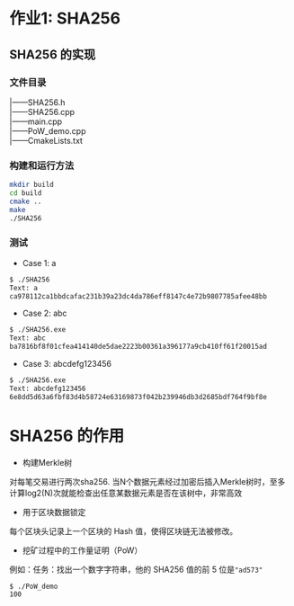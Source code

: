 # 作业1: SHA256

## SHA256 的实现

### 文件目录

|——SHA256.h  
|——SHA256.cpp  
|——main.cpp  
|——PoW_demo.cpp  
|——CmakeLists.txt  

### 构建和运行方法

```zsh
mkdir build
cd build
cmake ..
make
./SHA256
```

### 测试

- Case 1: a

```zsh
$ ./SHA256
Text: a
ca978112ca1bbdcafac231b39a23dc4da786eff8147c4e72b9807785afee48bb
```

- Case 2: abc

```zsh
$ ./SHA256.exe
Text: abc
ba7816bf8f01cfea414140de5dae2223b00361a396177a9cb410ff61f20015ad
```

- Case 3: abcdefg123456

```zsh
$ ./SHA256.exe
Text: abcdefg123456
6e8dd5d63a6fbf83d4b58724e63169873f042b239946db3d2685bdf764f9bf8e
```

# SHA256 的作用

- 构建Merkle树

对每笔交易进行两次sha256. 当N个数据元素经过加密后插入Merkle树时，至多计算log2(N)次就能检查出任意某数据元素是否在该树中，非常高效

- 用于区块数据锁定

每个区块头记录上一个区块的 Hash 值，使得区块链无法被修改。

- 挖矿过程中的工作量证明（PoW）

例如：任务：找出一个数字字符串，他的 SHA256 值的前 5 位是`"ad573"`

```
$ ./PoW_demo
100
```

